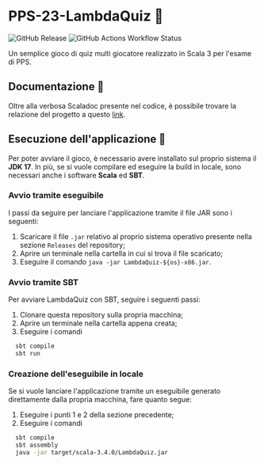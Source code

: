 # PPS-23-LambdaQuiz 🧩

![GitHub Release](https://img.shields.io/github/v/release/marcochiavaroliunibo/PPS-23-LambdaQuiz?display_name=release)
![GitHub Actions Workflow Status](https://img.shields.io/github/actions/workflow/status/marcochiavaroliunibo/PPS-23-LambdaQuiz/lambdaquiz-ci.yml?branch=main&label=code%20quality%20%2B%20tests)

Un semplice gioco di quiz multi giocatore realizzato in Scala 3 per l'esame di PPS.

## Documentazione 📑

Oltre alla verbosa Scaladoc presente nel codice, è possibile trovare la relazione del progetto a questo
[link](https://marcochiavaroliunibo.github.io/PPS-23-LambdaQuiz).

## Esecuzione dell'applicazione 🚀

Per poter avviare il gioco, è necessario avere installato sul proprio sistema il **JDK 17**.
In più, se si vuole compilare ed eseguire la build in locale, sono necessari anche i software **Scala** ed **SBT**.

### Avvio tramite eseguibile

I passi da seguire per lanciare l'applicazione tramite il file JAR sono i seguenti:

1. Scaricare il file `.jar` relativo al proprio sistema operativo presente nella sezione `Releases` del repository;
2. Aprire un terminale nella cartella in cui si trova il file scaricato;
3. Eseguire il comando `java -jar LambdaQuiz-${os}-x86.jar`.

### Avvio tramite SBT

Per avviare LambdaQuiz con SBT, seguire i seguenti passi:

1. Clonare questa repository sulla propria macchina;
2. Aprire un terminale nella cartella appena creata;
3. Eseguire i comandi

```bash
  sbt compile
  sbt run
```

### Creazione dell'eseguibile in locale

Se si vuole lanciare l'applicazione tramite un eseguibile generato direttamente dalla propria macchina, fare quanto
segue:

1. Eseguire i punti 1 e 2 della sezione precedente;
2. Eseguire i comandi

```bash
  sbt compile
  sbt assembly
  java -jar target/scala-3.4.0/LambdaQuiz.jar
```

